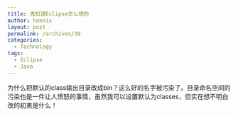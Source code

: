 ```yaml
---
title: 鬼知道Eclipse怎么想的
author: honnix
layout: post
permalink: /archives/39
categories:
  - Technology
tags:
  - Eclipse
  - Java
---
```

为什么把默认的class输出目录改成bin？这么好的名字被污染了。目录命名空间的污染也是一件让人愤怒的事情，虽然我可以设置默认为classes，但实在想不明白改的初衷是什么！